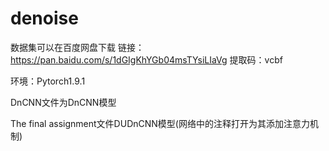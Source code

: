 # denoise
数据集可以在百度网盘下载
链接：https://pan.baidu.com/s/1dGIgKhYGb04msTYsiLIaVg 
提取码：vcbf


环境：Pytorch1.9.1



DnCNN文件为DnCNN模型



The final assignment文件DUDnCNN模型(网络中的注释打开为其添加注意力机制)

